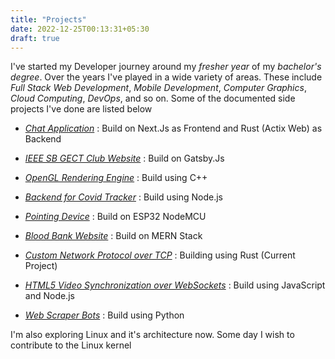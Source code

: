```yaml
---
title: "Projects"
date: 2022-12-25T00:13:31+05:30
draft: true
---
```


I've started my Developer journey around my *fresher year* of my *bachelor's degree*. Over the years I've played in a wide variety of areas. These include *Full Stack Web Development*, *Mobile Development*, *Computer Graphics*, *Cloud Computing*, *DevOps*, and so on. Some of the documented side projects I've done are listed below

+ [*Chat Application*](/project/rumble) : Build on Next.Js as Frontend and Rust (Actix Web) as Backend

+ [*IEEE SB GECT Club Website*](/project/ieee-website) : Build on Gatsby.Js

+ [*OpenGL Rendering Engine*](/project/rendering-engine) : Build using C++

+ [*Backend for Covid Tracker*](/project/covid-focus) : Build using Node.js

+ [*Pointing Device*](/project/coordinox) : Build on ESP32 NodeMCU

+ [*Blood Bank Website*](/project/blood-bank) : Build on MERN Stack

+ [*Custom Network Protocol over TCP*](/project/synchro-protocol) : Building using Rust (Current Project)

+ [*HTML5 Video Synchronization over WebSockets*](/project/binge-watch) : Build using JavaScript and Node.js

+ [*Web Scraper Bots*](/project/web-scrapers) : Build using Python

I'm also exploring Linux and it's architecture now. Some day I wish to contribute to the Linux kernel

